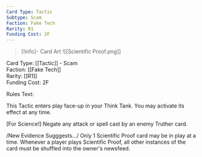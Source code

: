 ```yaml
---
Card Type: Tactic
Subtype: Scam
Faction: Fake Tech
Rarity: R1
Funding Cost: 2F
---
```

> [!info]- Card Art
> ![[Scientific Proof.png]]

Card Type: [[Tactic]] - Scam  
Faction: [[Fake Tech]]  
Rarity: [[R1]]  
Funding Cost: 2F  

Rules Text:  

This Tactic enters play face-up in your Think Tank. You may activate its effect at any time.  

[For Science!] Negate any attack or spell cast by an enemy Truther card.  

/New Evidence Sugggests.../ Only 1 Scientific Proof card may be in play at a time. 
Whenever a player plays Scientific Proof, all other instances of the card must be shuffled into the owner's newsfeed.  
